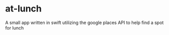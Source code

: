 # at-lunch
A small app written in swift utilizing the google places API to help find a spot for lunch
